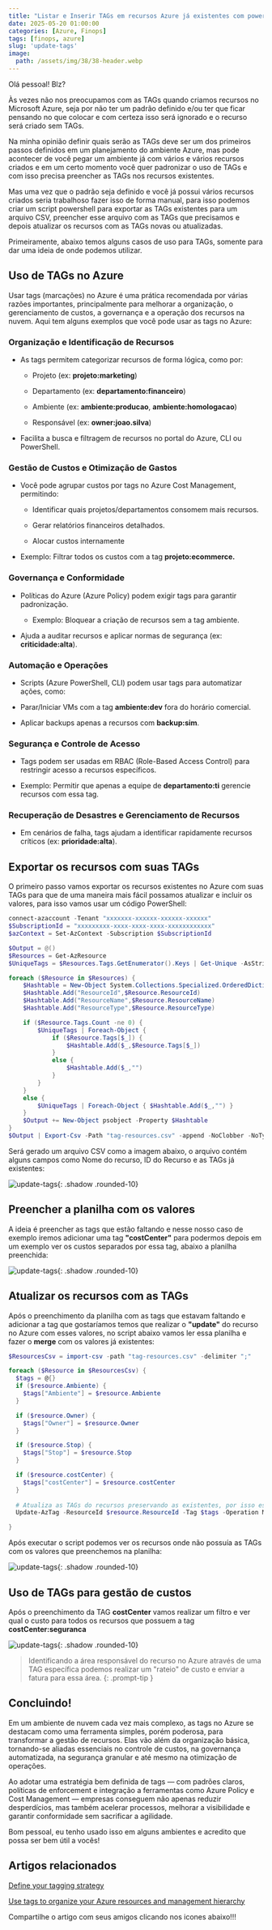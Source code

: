 ```yaml
---
title: "Listar e Inserir TAGs em recursos Azure já existentes com powershell"
date: 2025-05-20 01:00:00
categories: [Azure, Finops]
tags: [finops, azure]
slug: 'update-tags'
image:
  path: /assets/img/38/38-header.webp
---
```


Olá pessoal! Blz?

Às vezes não nos preocupamos com as TAGs quando criamos recursos no Microsoft Azure, seja por não ter um padrão definido e/ou ter que ficar pensando no que colocar e com certeza isso será ignorado e o recurso será criado sem TAGs.

Na minha opinião definir quais serão as TAGs deve ser um dos primeiros passos definidos em um planejamento do ambiente Azure, mas pode acontecer de você pegar um ambiente já com vários e vários recursos criados e em um certo momento você quer padronizar o uso de TAGs e com isso precisa preencher as TAGs nos recursos existentes.

Mas uma vez que o padrão seja definido e você já possui vários recursos criados seria trabalhoso fazer isso de forma manual, para isso podemos criar um script powershell para exportar as TAGs existentes para um arquivo CSV, preencher esse arquivo com as TAGs que precisamos e depois atualizar os recursos com as TAGs novas ou atualizadas.

Primeiramente, abaixo temos alguns casos de uso para TAGs, somente para dar uma ideia de onde podemos utilizar.

## Uso de TAGs no Azure

Usar tags (marcações) no Azure é uma prática recomendada por várias razões importantes, principalmente para melhorar a organização, o gerenciamento de custos, a governança e a operação dos recursos na nuvem. Aqui tem alguns exemplos que você pode usar as tags no Azure:

### Organização e Identificação de Recursos

- As tags permitem categorizar recursos de forma lógica, como por:

  - Projeto (ex: **projeto:marketing**)

  - Departamento (ex: **departamento:financeiro**)

  - Ambiente (ex: **ambiente:producao**, **ambiente:homologacao**)

  - Responsável (ex: **owner:joao.silva**)

- Facilita a busca e filtragem de recursos no portal do Azure, CLI ou PowerShell.

### Gestão de Custos e Otimização de Gastos

- Você pode agrupar custos por tags no Azure Cost Management, permitindo:

  - Identificar quais projetos/departamentos consomem mais recursos.

  - Gerar relatórios financeiros detalhados.

  - Alocar custos internamente

- Exemplo: Filtrar todos os custos com a tag **projeto:ecommerce.**

### Governança e Conformidade

- Políticas do Azure (Azure Policy) podem exigir tags para garantir padronização.

  - Exemplo: Bloquear a criação de recursos sem a tag ambiente.

- Ajuda a auditar recursos e aplicar normas de segurança (ex: **criticidade:alta**).

### Automação e Operações

- Scripts (Azure PowerShell, CLI) podem usar tags para automatizar ações, como:

- Parar/Iniciar VMs com a tag **ambiente:dev** fora do horário comercial.

- Aplicar backups apenas a recursos com **backup:sim**.

### Segurança e Controle de Acesso

- Tags podem ser usadas em RBAC (Role-Based Access Control) para restringir acesso a recursos específicos.

- Exemplo: Permitir que apenas a equipe de **departamento:ti** gerencie recursos com essa tag.

### Recuperação de Desastres e Gerenciamento de Recursos

- Em cenários de falha, tags ajudam a identificar rapidamente recursos críticos (ex: **prioridade:alta**).

## Exportar os recursos com suas TAGs

O primeiro passo vamos exportar os recursos existentes no Azure com suas TAGs para que de uma maneira mais fácil possamos atualizar e incluir os valores, para isso vamos usar um código PowerShell:

```powershell
connect-azaccount -Tenant "xxxxxxx-xxxxxx-xxxxxx-xxxxxx"
$SubscriptionId = "xxxxxxxxx-xxxx-xxxx-xxxx-xxxxxxxxxxxx"
$azContext = Set-AzContext -Subscription $SubscriptionId

$Output = @()
$Resources = Get-AzResource
$UniqueTags = $Resources.Tags.GetEnumerator().Keys | Get-Unique -AsString | Sort-Object | Select-Object -Unique | Where-Object {$_ -notlike "hidden-*" }

foreach ($Resource in $Resources) {
    $Hashtable = New-Object System.Collections.Specialized.OrderedDictionary
    $Hashtable.Add("ResourceId",$Resource.ResourceId)
    $Hashtable.Add("ResourceName",$Resource.ResourceName)
    $Hashtable.Add("ResourceType",$Resource.ResourceType)

    if ($Resource.Tags.Count -ne 0) {
        $UniqueTags | Foreach-Object {
            if ($Resource.Tags[$_]) {
                $Hashtable.Add($_,$Resource.Tags[$_])
            }
            else {
                $Hashtable.Add($_,"")
            }
        }
    }
    else {
        $UniqueTags | Foreach-Object { $Hashtable.Add($_,"") }
    }
    $Output += New-Object psobject -Property $Hashtable
}
$Output | Export-Csv -Path "tag-resources.csv" -append -NoClobber -NoTypeInformation -Encoding UTF8 -Force
```

Será gerado um arquivo CSV como a imagem abaixo, o arquivo contém alguns campos como Nome do recurso, ID do Recurso e as TAGs já existentes:

![update-tags](/assets/img/38/01.png){: .shadow .rounded-10}

## Preencher a planilha com os valores

A ideia é preencher as tags que estão faltando e nesse nosso caso de exemplo iremos adicionar uma tag **"costCenter"** para podermos depois em um exemplo ver os custos separados por essa tag, abaixo a planilha preenchida:

![update-tags](/assets/img/38/02.png){: .shadow .rounded-10}

## Atualizar os recursos com as TAGs

Após o preenchimento da planilha com as tags que estavam faltando e adicionar a tag que gostaríamos temos que realizar o **"update"** do recurso no Azure com esses valores, no script abaixo vamos ler essa planilha e fazer o **merge** com os valores já existentes:

```powershell
$ResourcesCsv = import-csv -path "tag-resources.csv" -delimiter ";"

foreach ($Resource in $ResourcesCsv) {
  $tags = @{}
  if ($resource.Ambiente) {
    $tags["Ambiente"] = $resource.Ambiente
  }

  if ($resource.Owner) {
    $tags["Owner"] = $resource.Owner
  }

  if ($resource.Stop) {
    $tags["Stop"] = $resource.Stop
  }

  if ($resource.costCenter) {
    $tags["costCenter"] = $resource.costCenter
  }
  
  # Atualiza as TAGs do recursos preservando as existentes, por isso escolhemos o modo de operação "merge"
  Update-AzTag -ResourceId $resource.ResourceId -Tag $tags -Operation Merge

}
```

Após executar o script podemos ver os recursos onde não possuía as TAGs com os valores que preenchemos na planilha:

![update-tags](/assets/img/38/03.png){: .shadow .rounded-10}

## Uso de TAGs para gestão de custos  

Após o preenchimento da TAG **costCenter** vamos realizar um filtro e ver qual o custo para todos os recursos que possuem a tag **costCenter:seguranca**

![update-tags](/assets/img/38/04.png){: .shadow .rounded-10}

> Identificando a área responsável do recurso no Azure através de uma TAG específica podemos realizar um "rateio" de custo e enviar a fatura para essa área.
{: .prompt-tip } 

## Concluindo!

Em um ambiente de nuvem cada vez mais complexo, as tags no Azure se destacam como uma ferramenta simples, porém poderosa, para transformar a gestão de recursos. Elas vão além da organização básica, tornando-se aliadas essenciais no controle de custos, na governança automatizada, na segurança granular e até mesmo na otimização de operações.

Ao adotar uma estratégia bem definida de tags — com padrões claros, políticas de enforcement e integração a ferramentas como Azure Policy e Cost Management — empresas conseguem não apenas reduzir desperdícios, mas também acelerar processos, melhorar a visibilidade e garantir conformidade sem sacrificar a agilidade.

Bom pessoal, eu tenho usado isso em alguns ambientes e acredito que possa ser bem útil a vocês!

## Artigos relacionados

<a href="https://learn.microsoft.com/en-us/azure/cloud-adoption-framework/ready/azure-best-practices/resource-tagging" target="_blank">Define your tagging strategy</a>

<a href="https://learn.microsoft.com/en-us/azure/azure-resource-manager/management/tag-resources" target="_blank">Use tags to organize your Azure resources and management hierarchy</a>

Compartilhe o artigo com seus amigos clicando nos icones abaixo!!!
